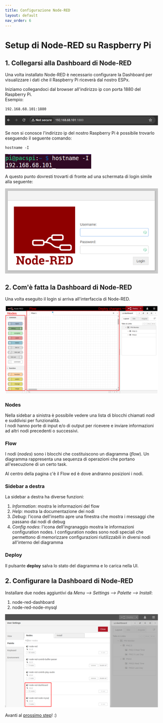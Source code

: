 ```yaml
---
title: Configurazione Node-RED
layout: default
nav_order: 6
---
```


# Setup di Node-RED su Raspberry Pi

## 1. Collegarsi alla Dashboard di Node-RED

Una volta installato Node-RED è necessario configurare la Dashboard per visualizzare i dati che il Raspberry Pi riceverà dal nostro ESPx.

Iniziamo collegandoci dal browser all'indirizzo ip con porta 1880 del Raspberry Pi.  
Esempio:

```
192.168.68.101:1880
```

![Node-RED URL](./images/nodered_url.png)

Se non si conosce l'indirizzo ip del nostro Raspberry Pi è possibile trovarlo eseguendo il seguente comando:

```
hostname -I
```

![Node-RED ip address](./images/hostname_i.png)

A questo punto dovresti trovarti di fronte ad una schermata di login simile alla seguente:

![Node-RED login](./images/nodered_login.png)

## 2. Com'è fatta la Dashboard di Node-RED

Una volta eseguito il login si arriva all'interfaccia di Node-RED.

![Node-RED login](./images/nodered_interface.png)

### Nodes

Nella sidebar a sinistra è possibile vedere una lista di blocchi chiamati *nodi* e suddivisi per funzionalità.  
I nodi hanno porte di input e/o di output per ricevere e inviare informazioni ad altri nodi precedenti o successivi.

### Flow

I nodi (*nodes*) sono i blocchi che costituiscono un diagramma (*flow*). Un diagramma rappresenta una sequenza di operazioni che portano all'esecuzione di un certo task.

Al centro della pagina c'è il Flow ed è dove andranno posizioni i nodi.

### Sidebar a destra

La sidebar a destra ha diverse funzioni:

1. *Information*: mostra le informazioni del flow
2. *Help*: mostra la documentazione dei nodi
3. *Debug*: l'icona dell'insetto apre una finestra che mostra i messaggi che passano dai nodi di debug
4. *Config nodes*: l'icona dell'ingranaggio mostra le informazioni configuration nodes. I configuration nodes sono nodi speciali che permettono di memorizzare configurazioni riutilizzabili in diversi nodi all'interno del diagramma

### Deploy

Il pulsante **deploy** salva lo stato del diagramma e lo carica nella UI.

## 2. Configurare la Dashboard di Node-RED

Installare due nodes aggiuntivi da *Menu --> Settings --> Palette --> Install*:

1. node-red-dashboard
2. node-red-node-mysql

![Additional nodes](./images/additional_nodes.png)

Avanti al [prossimo step](./db_setup.html)! :)
